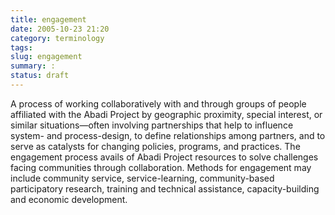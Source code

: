 ```yaml
---
title: engagement
date: 2005-10-23 21:20
category: terminology
tags:
slug: engagement
summary: :
status: draft
---
```


<!--
summary:
-->
A process of working collaboratively with and through groups of people affiliated with the Abadi Project by geographic proximity, special interest, or similar situations—often involving partnerships that help to influence system- and process-design, to define relationships among partners, and to serve as catalysts for changing policies, programs, and practices. The engagement process avails of Abadi Project resources to solve challenges facing communities through collaboration. Methods for engagement may include community service, service-learning, community-based participatory research, training and technical assistance, capacity-building and economic development.

